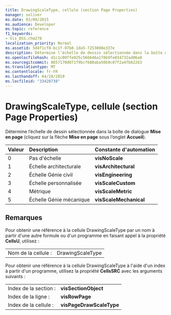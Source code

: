 ```yaml
---
title: DrawingScaleType, cellule (section Page Properties)
manager: soliver
ms.date: 03/09/2015
ms.audience: Developer
ms.topic: reference
f1_keywords:
- Vis_DSS.chm270
localization_priority: Normal
ms.assetid: 5d4f1cf8-bc1f-07b8-1da5-7253808e337e
description: Détermine l’échelle de dessin sélectionnée dans la boîte de dialogue Mise en page (cliquez sur la flèche Mise en page sous l’onglet Accueil).
ms.openlocfilehash: d1c1c00ffe025c566646a1f8b9fe034732ad86a8
ms.sourcegitcommit: 8657170d071f9bcf680aba50b9c07f2a4fb82283
ms.translationtype: MT
ms.contentlocale: fr-FR
ms.lasthandoff: 04/28/2019
ms.locfileid: "33428738"
---
```

# <a name="drawingscaletype-cell-page-properties-section"></a>DrawingScaleType, cellule (section Page Properties)

Détermine l’échelle de dessin sélectionnée dans la boîte de dialogue **Mise en page** (cliquez sur la flèche **Mise en page** sous l’onglet **Accueil**). 
  
|**Valeur**|**Description**|**Constante d'automation**|
|:-----|:-----|:-----|
| 0  <br/> | Pas d'échelle  <br/> |**visNoScale** <br/> |
| 1   <br/> | Échelle architecturale  <br/> |**visArchitectural** <br/> |
| 2   <br/> | Échelle Génie civil  <br/> |**visEngineering** <br/> |
| 3   <br/> | Échelle personnalisée  <br/> |**visScaleCustom** <br/> |
| 4   <br/> | Métrique  <br/> |**visScaleMetric** <br/> |
| 5   <br/> | Échelle Génie mécanique  <br/> |**visScaleMechanical** <br/> |
   
## <a name="remarks"></a>Remarques

Pour obtenir une référence à la cellule DrawingScaleType par un nom à partir d'une autre formule ou d'un programme en faisant appel à la propriété **CellsU**, utilisez : 
  
|||
|:-----|:-----|
| Nom de la cellule :  <br/> | DrawingScaleType  <br/> |
   
Pour obtenir une référence à la cellule DrawingScaleType à l'aide d'un index à partir d'un programme, utilisez la propriété **CellsSRC** avec les arguments suivants : 
  
|||
|:-----|:-----|
| Index de la section :  <br/> |**visSectionObject** <br/> |
| Index de la ligne :  <br/> |**visRowPage** <br/> |
| Index de la cellule :  <br/> |**visPageDrawScaleType** <br/> |
   

